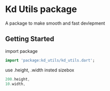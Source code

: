 
# Kd Utils package

A package to make smooth and fast devlepment

## Getting Started

import package

```dart
import 'package:kd_utils/kd_utils.dart';
```

use .height, .width insted sizebox

```dart
200.height,
10.width,
```
